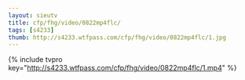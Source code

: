 ```yaml
--- 
layout: sieutv
title: cfp/fhg/video/0822mp4flc/
tags: [s4233]
thumb: http://s4233.wtfpass.com/cfp/fhg/video/0822mp4flc/1.jpg
---
```

{% include tvpro key="http://s4233.wtfpass.com/cfp/fhg/video/0822mp4flc/1.mp4" %} 

